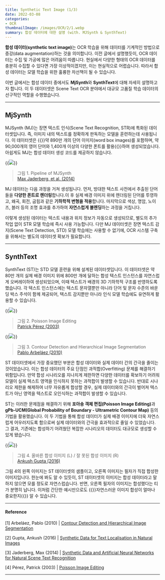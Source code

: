 ```yaml
---
title: Synthetic Text Image (1/3)
date: 2022-03-08
categories:
- OCR
thumbnailImage: /images/OCR/2/1.webp
summary: 합성 데이터에 대한 설명 (with. MJSynth & SynthText)
---
```

<strong>합성 데이터(synthetic text image)</strong>는 OCR 학습을 위해 데이터를 기계적인 방법으로 증강(data augmentation)하는 것을 의미합니다. 이전 글에서 설명했듯이, OCR 데이터는 수집 및 가공에 많은 어려움이 따릅니다. 현실에서 다양한 형태의 OCR 데이터를 충분히 수집할 수 있다면  가장 이상적이겠지만, 이는 현실적으로 어렵습니다. 따라서 합성 데이터는 모델 학습을 위한 훌륭한 차선책이 될 수 있습니다.

이번 글에서는 합성 데이터 중에서도 <strong>MjSynth</strong>와 <strong>SynthText</strong>에 대해 자세히 설명하고자 합니다. 이 두 데이터셋은 Scene Text OCR 분야에서 대규모 고품질 학습 데이터의 선구적인 역할을 수행했습니다.

---
## MjSynth
MJSynth (MJ)는 장면 텍스트 인식(Scene Text Recognition, STR)에 특화된 데이터셋입니다. 즉, 이미지 내의 텍스트를 정확하게 판독하는 모델을 훈련하는데 사용됩니다. 이 데이터셋은 {{<hl-text primary>}}약 890만 개의 단어 이미지(word box images)를 포함하며, 약 90,000개의 영어 단어와 1,400개 이상의 다양한 폰트를 활용{{</hl-text>}}하여 생성되었습니다. 아쉽게도 MJ는 합성 데이터 생성 코드를 제공하지 않습니다.

{{<image classes="center" src="/images/OCR/2/1.webp">}}
> 그림 1. Pipeline of MJSynth<br>
[Max Jaderberg, et al. (2014)](https://www.robots.ox.ac.uk/~vgg/publications/2014/Jaderberg14c/)

MJ 데이터는 다음 과정을 거쳐 생성됩니다. 먼저, 방대한 텍스트 사전에서 추출된  단어들을 <strong>다양한 폰트로 렌더링</strong>합니다.이 후 실제 배경 이미지 위에 렌더링된 단어를 투영하고, 왜곡, 회전, 굽힘과 같은 <strong>기하학적 변형을 적용</strong>합니다. 마지막으로 색상, 명암, 노이즈, 블러 등의 조명 효과를 추가하여 <strong>자연스럽게 블렌딩</strong>하는 과정을 거칩니다.

이렇게 생성된 데이터는 텍스트 내용과 위치 정보가 자동으로 생성되므로, 별도의 추가 작업 없이 STR 모델 학습에 즉시 사용 가능합니다. 다만 MJ 데이터셋은 장면 텍스트 감지(Scene Text Detection, STD) 모델 학습에는 사용할 수 없기에, OCR 시스템 구축을 위해서는 별도의 데이터셋 확보가 필요합니다.

---
## SynthText
SynthText (ST)는 STD 모델 훈련을 위해 설계된 데이터셋입니다. 이 데이터셋은 약 80만 개의 실제 배경 이미지 위에 800만 개에 달하는 합성 텍스트 인스턴스를 자연스럽게 오버레이하여 생성되었으며, 이때 텍스트가 배경의 3D 기하학적 구조를 반영하도록 했습니다. 각 텍스트 인스턴스에는 텍스트 문자열뿐만 아니라 단어 및 문자 수준의 바운딩 박스 주석이 함께 제공되어, 텍스트 감지뿐만 아니라 인식 모델 학습에도 유연하게 활용할 수 있습니다.

{{<image classes="center" src="/images/OCR/2/3.webp">}}
> 그림 2. Poisson Image Editing<br>
[Patrick Pérez (2003)](https://www.cs.jhu.edu/~misha/Fall07/Papers/Perez03.pdf)

{{<image classes="center" src="/images/OCR/2/4.webp">}}
> 그림 3. Contour Detection and Hierarchical Image Segmentation<br>
[Pablo Arbeláez (2010)](https://www2.eecs.berkeley.edu/Research/Projects/CS/vision/grouping/papers/amfm_pami2010.pdf)

ST 데이터셋에서 가장 중요했던 부분은 합성 데이터와 실제 데이터 간의 간극을 줄이는 것이었습니다. 이는 합성 데이터의 주요 단점인 과적합(Overfitting) 문제를 해결하기 위함입니다. 만약 합성 시나리오를 지나치게 제한하면 다양한 데이터를 확보하기 어려워 모델이 실제 텍스트 영역을 인식하지 못하는 과적합이 발생할 수 있습니다. 반대로 시나리오 제한을 해제하여 너무 자유롭게 합성할 경우, 실제 데이터와의 간극이 벌어져 텍스트가 아닌 영역을 텍스트로 오인식하는 과적합이 발생할 수 있습니다.

ST는 이러한 문제점을 해결하기 위해 <strong>포아송 객체 편집(Poisson Image Editing)</strong>과 <strong>gPb-UCM(Global Probability of Boundary - Ultrametric Contour Map)</strong> 등의 기법을 활용했습니다. 이 두 기법을 통해 합성 데이터가 실제 배경 이미지에 더욱 자연스럽게 어우러지도록 함으로써 실제 데이터와의 간극을 효과적으로 줄일 수 있었습니다. 그 결과, 기존에는 합성하기 어려웠던 복잡한 시나리오의 데이터도 대규모로 생성할 수 있게 됐습니다.

{{<image classes="center" src="/images/OCR/2/5.webp">}}
> 그림 4. 올바른 합성 이미지 (L) / 잘 못된 합성 이미지 (R)<br>
[Ankush Gupta (2016)](https://www.robots.ox.ac.uk/~vgg/publications/2016/Gupta16)

그림 4의 왼쪽 이미지는 ST 데이터셋의 샘플이고, 오른쪽 이미지는 필자가 직접 합성한 이미지입니다. 한눈에 봐도 알 수 있듯이, ST 데이터셋의 이미지는 합성 데이터라고 말하지 않으면 모를 정도로 자연스럽습니다. 반면, 오른쪽 필자의 이미지는 합성했다는 티가 분명히 납니다. 이처럼 간단한 예시만으로도 {{<hl-text primary>}}자연스러운 이미지 합성이 얼마나 중요한지{{</hl-text>}} 알 수 있습니다.

---
#### Reference
[1] Arbeláez, Pablo (2010) | [Contour Detection and Hierarchical Image Segmentation](https://www2.eecs.berkeley.edu/Research/Projects/CS/vision/grouping/papers/amfm_pami2010.pdf)

[2] Gupta, Ankush (2016) | [Synthetic Data for Text Localisation in Natural Images](https://www.robots.ox.ac.uk/~vgg/publications/2016/Gupta16)

[3] Jaderberg, Max (2014) | [Synthetic Data and Artificial Neural Networks for Natural Scene Text Recognition](https://www.robots.ox.ac.uk/~vgg/publications/2014/Jaderberg14c) 

[4] Pérez, Patrick (2003) | [Poisson Image Editing](https://www.cs.jhu.edu/~misha/Fall07/Papers/Perez03.pdf)

---